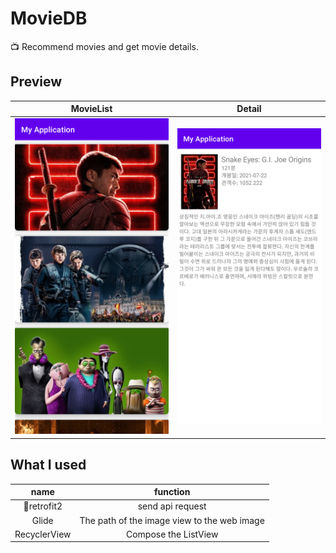 # MovieDB
 📺️ Recommend movies and get movie details.

## Preview

MovieList            |  Detail
:-------------------------:|:-------------------------:
![](https://raw.githubusercontent.com/seohayeon/MovieDB/master/resource/Screenshot_1636591047.png)  |  ![](https://raw.githubusercontent.com/seohayeon/MovieDB/master/resource/Screenshot_1636591061.png)


## What I used
name           |  function
:-------------------------:|:-------------------------:
🌱retrofit2 | send api request
Glide | The path of the image view to the web image
RecyclerView | Compose the ListView
